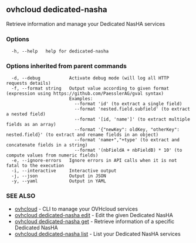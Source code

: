 ## ovhcloud dedicated-nasha

Retrieve information and manage your Dedicated NasHA services

### Options

```
  -h, --help   help for dedicated-nasha
```

### Options inherited from parent commands

```
  -d, --debug           Activate debug mode (will log all HTTP requests details)
  -f, --format string   Output value according to given format (expression using https://github.com/PaesslerAG/gval syntax)
                        Examples:
                          --format 'id' (to extract a single field)
                          --format 'nested.field.subfield' (to extract a nested field)
                          --format '[id, 'name']' (to extract multiple fields as an array)
                          --format '{"newKey": oldKey, "otherKey": nested.field}' (to extract and rename fields in an object)
                          --format 'name+","+type' (to extract and concatenate fields in a string)
                          --format '(nbFieldA + nbFieldB) * 10' (to compute values from numeric fields)
  -e, --ignore-errors   Ignore errors in API calls when it is not fatal to the execution
  -i, --interactive     Interactive output
  -j, --json            Output in JSON
  -y, --yaml            Output in YAML
```

### SEE ALSO

* [ovhcloud](ovhcloud.md)	 - CLI to manage your OVHcloud services
* [ovhcloud dedicated-nasha edit](ovhcloud_dedicated-nasha_edit.md)	 - Edit the given Dedicated NasHA
* [ovhcloud dedicated-nasha get](ovhcloud_dedicated-nasha_get.md)	 - Retrieve information of a specific Dedicated NasHA
* [ovhcloud dedicated-nasha list](ovhcloud_dedicated-nasha_list.md)	 - List your Dedicated NasHA services

